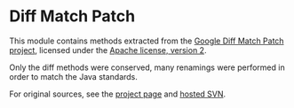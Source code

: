 # Diff Match Patch

This module contains methods extracted from the [Google Diff Match Patch project][0], licensed under
the [Apache license, version 2][1].

Only the diff methods were conserved, many renamings were performed in order to match the Java
standards.

For original sources, see the [project page][0] and [hosted SVN][2].

[0]: https://code.google.com/p/google-diff-match-patch/
[1]: https://www.apache.org/licenses/LICENSE-2.0
[2]: https://code.google.com/p/google-diff-match-patch/source/browse/#svn%2Ftrunk%2Fjava%2Fname%2Ffraser%2Fneil%2Fplaintext
